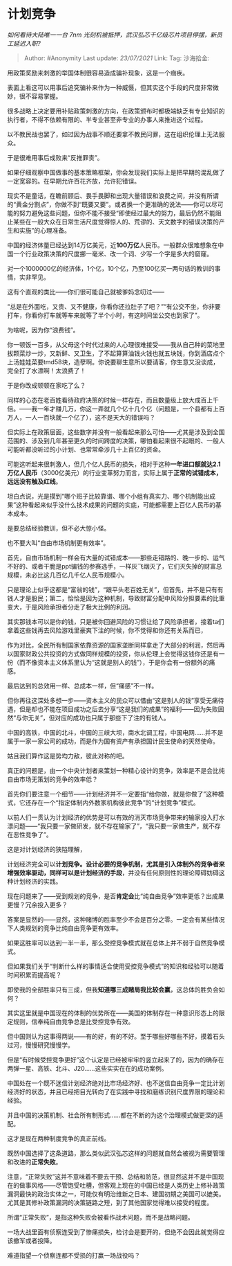 # 计划竞争
*如何看待大陆唯一一台 7nm 光刻机被抵押，武汉弘芯千亿级芯片项目停摆，新员工延迟入职?*

> Author: #Anonymity
> Last update: *23/07/2021*
> Link:
> Tag:
> 沙海拾金:

用政策奖励来刺激的举国体制很容易造成骗补现象，这是一个痼疾。

表面上看这可以用事后追究骗补来作为一种威慑，但其实这个手段的尺度非常微妙，很不容易掌握。

很多战略上决定要用补贴政策刺激的方向，在政策颁布时都极端缺乏有专业知识的执行者，不得不依赖有限的、半专业甚至非专业的办事人来推进这个过程。

以不教民战也罢了，如过因为战事不顺还要拿不教民问罪，这在组织伦理上无法服众。

于是很难用事后成败来“反推罪责”。

如果仔细观察中国做事的基本策略框架，你会发现我们实际上是把早期的混乱做了一定宽容的。在早期允许百花齐放，允许犯错误。

现实不是童话，在瞻前顾后、畏手畏脚和出现大量错误和浪费之间，并没有所谓的“黄金分割点”，你做不到“既要又要”。或者换一个更准确的说法——你可以尽可能的努力避免这些问题，但你不能不接受“即使经过最大的努力，最后仍然不能阻止某些在一般大众在日常生活尺度觉得惊人的、荒谬的、天文数字的错误决策的产生和实施”的心理准备。

中国的经济体量已经达到14万亿美元，近**100万亿**人民币。一般群众很难想象在中国一个行业政策决策的尺度挪一毫米、改一个词、少写一个字是多大的窟窿。

对一个1000000亿的经济体，1个亿，10个亿，乃至100亿买一两句话的教训的事情，实非罕见。

这有个直观的类比——你们很可能自己就被爹妈念叨过——

“总是在外面吃，又贵、又不健康，你看你还拉肚子了吧？”“有公交不坐，你非要打车，你看你打车就等车来就等了半个小时，有这时间坐公交也到家了”。

为啥呢，因为你“浪费钱”。

你一顿饭一百多，从父母这个时代过来的人心理很难接受——我从自己种的菜地里拔颗菜炒一炒，又新鲜、又卫生，了不起算算油钱火钱也就五块钱，你到酒店点个上汤娃娃菜要tmd58块，造孽啊。你说要聊生意所以要请客，你生意又没谈成，完全打了水漂啊！太浪费了！

于是你改成顿顿在家吃了么？

同样的心态在老百姓看待政府决策的时候一样存在，而且数量级上放大成百上千倍。——我一年才赚几万，你这一弄就几个亿十几个亿（问题是，一个县都有上百万人，一人一百块就一个亿了），这不是天大的错误吗？

但实际上在政策层面，这些数字并没有一般看起来那么可怕——尤其是涉及到全国范围的、涉及到几年甚至更久的时间跨度的决策，哪怕看起来很不起眼的、一般人可能听都没听过的小计划、也常常牵涉几十上百亿的资金。

可能这听起来很刺激人，但几个亿人民币的损失，相对于这种**一年进口额就达2.1万亿人民币**（3000亿美元）的行业变革努力而言，实际上属于**正常的试错成本，远远没有触及红线**。

坦白点说，光是摸到“哪个班子比较靠谱、哪个小组有真实力、哪个机制能出成果”这种看起来似乎没什么技术成果的问题的实底，可能都需要上百亿人民币的基本成本。

是要总结经验教训，但不必大惊小怪。

也不要大叫“自由市场机制更有效率”。

首先，自由市场机制一样会有大量的试错成本——那些走错路的、晚一步的、运气不好的、或者干脆是ppt骗钱的参赛选手，一样灰飞烟灭了，它们灭失掉的财富总规模，未必比这几百亿几千亿人民币规模小。

只是理论上似乎这都是“富翁的钱”，“跟平头老百姓无关”，但首先，并不是只有有钱人才是股民；第二，恰恰是因为这种机制，导致财富分配中风险分担要素的比重变大，于是风险承担者分走了极大比例的利润。

其实那钱本可以是你的钱，只是被你回避风险的习惯让给了风险承担者，接着ta们拿着这些钱再去风险游戏里豪爽下注的时候，你不觉得和你还有关系而已，

作为对比，全民所有制国家依靠资源的国家垄断同样拿走了大部分的利润，然后再以国家财政公共投资的方式做同样规模的投资，你从伦理上会觉得这钱你还是有一份（而不像资本主义体系里认为“这就是别人的钱”），于是你会有一份额外的痛感。

最后达到的总效用一样、总成本一样，但“痛感”不一样。

但你再往这深处多想一步——资本主义的民众可以借由“这是别人的钱”享受无痛待遇，但是却也不能在项目成功之后去分享“这是我们的成果”的福利——因为失败固然“与你无关”，但对应的成功也只属于那些下了注的有钱人。

中国的高铁，中国的北斗，中国的三峡大坝，南水北调工程，中国电网……并不是属于一家一家公司的成功，而是作为国有资产有承担国计民生使命的天然使命。

姑且我们算作这是势均力敌，彼此对称的吧。

真正的问题是，由一个中央计划者来策划一种精心设计的竞争，效率是不是会比纯自由市场无策划的竞争的效率低？

首先你们要注意一个细节——计划经济并不一定要指“给你做，就是你做了”这种模式，它还存在一个“指定体制内外数家机构彼此竞争”的“计划竞争”模式。

以前人们一贯认为计划经济的优势是可以有效的消灭市场竞争带来的输家投入打水漂问题——“我只要一家做研发，就不存在输家了”，“我只要一家做生产，就不存在恶性竞争了”。

这是对计划经济的狭隘理解，

计划经济完全可以**计划竞争。设计必要的竞争机制，尤其是引入体制外的竞争者来增强效率驱动，同样可以是计划经济的手段**，并没有任何原则性的理论障碍妨碍这种计划经济的实践。

现在问题来了——受到规划的竞争，是否**肯定会**比“纯自由竞争”效率更低？出成果更慢？冗余投入更多？

答案是显然的——显然，这种赌博的胜率至少不会是百分之零。一定会有某些情况下人类规划的竞争比纯自由竞争更有效率。

如果这胜率可以达到一半一半，那么受控竞争模式就在总体上并不弱于自然竞争模式。

但如果我们关于“判断什么样的事情适合使用受控竞争模式”的知识和经验可以随着时间积累而提高呢？

即使我的全部胜率只有三成，但我**知道哪三成赌局我比较会赢**，这总体的胜负会如何？

其实这里就是中国现在的体制的优势所在——美国的体制存在一种意识形态上的限定规则，信奉纯自由竞争总是比受控竞争有效。

但中国则认为这事得两说——有的好，有的不好。至于哪些好哪些不好，摸着石头过河，慢慢研究慢慢学。

但是“有时候受控竞争更好”这个认定是已经被牢牢的竖立起来了的，因为的确存在两弹一星、高铁、北斗、J20……这些实实在在的成功案例。

中国处在一个既不迷信计划经济绝对比市场经济好、也不迷信自由竞争一定比计划经济好的状态，并且已经把目光转向了在实践中寻找和磨练识别尺度界限的理论和经验。

并且中国的决策机制、社会所有制形式……都在不断的为这个治理模式做更深的适配。

这才是现在两种制度竞争的真正前线。

既然中国选择了这条道路，那么类似武汉弘芯这样的问题就自然会被视为需要管理和改进的**正常失败**。

注意，“正常失败”这并不意味着不要去干预、总结和防范，很显然这并不是中国现在的做事风格——尽管饱受吐槽，但客观上现在的中国已经是人类历史上修补政策漏洞最快的政治实体之一，可能仅有明治维新之日本、建国初期之美国可以媲美。尤其是其修补政策漏洞的决策链路之短，到了其他国家觉得难以接受的程度。

所谓“正常失败”，是指这种失败会被看作战术问题，而不是战略问题。

一场大战里面有侦察连受到了惨痛损失，检讨会是要开的，但绝不会因此就觉得应该撤军或者投降。

难道指望一个侦察连都不受损的打赢一场战役吗？
